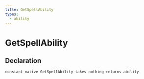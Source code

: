 ```yaml
---
title: GetSpellAbility
types:
  - ability
---
```


# GetSpellAbility

## Declaration

```jass
constant native GetSpellAbility takes nothing returns ability
```
